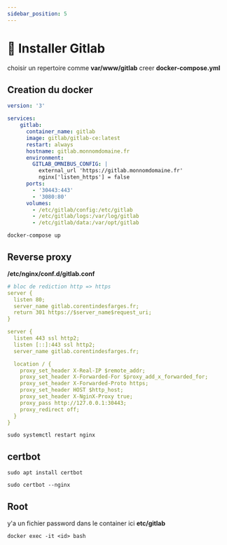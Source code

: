 ```yaml
---
sidebar_position: 5
---
```


# 🦊 Installer Gitlab

choisir un repertoire comme __var/www/gitlab__ creer __docker-compose.yml__

## Creation du docker

```yml
version: '3'

services:
    gitlab:
      container_name: gitlab
      image: gitlab/gitlab-ce:latest
      restart: always
      hostname: gitlab.monnomdomaine.fr
      environment:
        GITLAB_OMNIBUS_CONFIG: |
          external_url 'https://gitlab.monnomdomaine.fr'
          nginx['listen_https'] = false
      ports:
        - '30443:443'
        - '3080:80'
      volumes:
        - /etc/gitlab/config:/etc/gitlab
        - /etc/gitlab/logs:/var/log/gitlab
        - /etc/gitlab/data:/var/opt/gitlab
```

```shell
docker-compose up
```

## Reverse proxy

__/etc/nginx/conf.d/gitlab.conf__

```yml
# bloc de rediction http => https
server {
  listen 80;
  server_name gitlab.corentindesfarges.fr;
  return 301 https://$server_name$request_uri;
}

server {
  listen 443 ssl http2;
  listen [::]:443 ssl http2;
  server_name gitlab.corentindesfarges.fr;

  location / {
    proxy_set_header X-Real-IP $remote_addr;
    proxy_set_header X-Forwarded-For $proxy_add_x_forwarded_for;
    proxy_set_header X-Forwarded-Proto https;
    proxy_set_header HOST $http_host;
    proxy_set_header X-NginX-Proxy true;
    proxy_pass http://127.0.0.1:30443;
    proxy_redirect off;
  }
}
```

```shell
sudo systemctl restart nginx
```

## certbot

```shell
sudo apt install certbot
```

```shell
sudo certbot --nginx
```

## Root

y'a un fichier password dans le container ici __etc/gitlab__

```shell
docker exec -it <id> bash
```